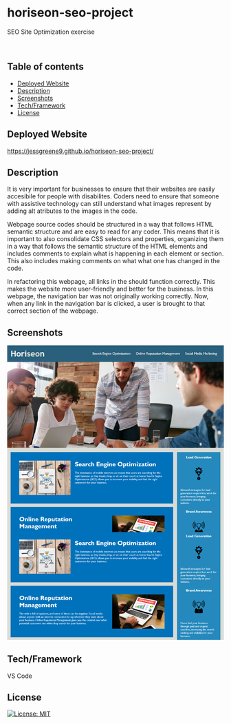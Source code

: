 # horiseon-seo-project
SEO Site Optimization exercise

<img src="">


## Table of contents
- [Deployed Website](#deployedwebsite)
- [Description](#description)
- [Screenshots](#screenshots)
- [Tech/Framework](#tech/framework)
- [License](#license)

## Deployed Website

https://jessgreene9.github.io/horiseon-seo-project/

## Description
It is very important for businesses to ensure that their websites are easily accesibile for people with disabilites. Coders need to ensure that someone with assistive technology can still understand what images represent by adding alt atributes to the images in the code. 

Webpage source codes should be structured in a way that follows HTML semantic structure and are easy to read for any coder. This means that it is important to also consolidate CSS selectors and properties, organizing them in a way that follows the semantic structure of the HTML elements and includes comments to explain what is happening in each element or section. This also includes making comments on what what one has changed in the code. 

In refactoring this webpage, all links in the should function correctly. This makes the website more user-friendly and better for the business. In this webpage, the navigation bar was not originally working correctly. Now, when any link in the navigation bar is clicked, a user is brought to that correct section of the webpage.




## Screenshots


<img src="./fullpage.png">



## Tech/Framework

VS Code



## License

[![License: MIT](https://img.shields.io/badge/License-MIT-yellow.svg)](https://opensource.org/licenses/MIT)